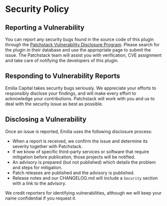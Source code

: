 # Security Policy

## Reporting a Vulnerability

You can report any security bugs found in the source code of this plugin through the [Patchstack Vulnerability Disclosure Program](https://patchstack.com/database/vdp/). Please search for the plugin in their database and use the appropriate page to submit the issue. The Patchstack team will assist you with verification, CVE assignment and take care of notifying the developers of this plugin.

## Responding to Vulnerability Reports

Emilia Capital takes security bugs seriously.  We appreciate your efforts to responsibly disclose your findings, and will make every effort to acknowledge your contributions. Patchstack will work with you and us to deal with the security issue as best as possible.

## Disclosing a Vulnerability

Once an issue is reported, Emilia uses the following disclosure process:

- When a report is received, we confirm the issue and determine its severity together with Patchstack.
- If we know of specific third-party services or software that require mitigation before publication, those projects will be notified.
- An advisory is prepared (but not published) which details the problem and steps for mitigation.
- Patch releases are published and the advisory is published.
- Release notes and our CHANGELOG.md will include a `Security` section with a link to the advisory.

We credit reporters for identifying vulnerabilities, although we will keep your name confidential if you request it.
